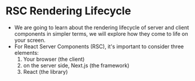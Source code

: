 # RSC Rendering Lifecycle

- We are going to learn about the rendering lifecycle of server and client components in simpler terms, we will explore how they come to life on your screen.
- For React Server Components (RSC), it's important to consider three elements:
  1.  Your browser (the client)
  2.  on the server side, Next.js (the framework)
  3.  React (the library)
